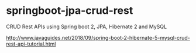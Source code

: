 # springboot-jpa-crud-rest
CRUD Rest APIs using Spring boot 2, JPA, Hibernate 2 and MySQL

http://www.javaguides.net/2018/09/spring-boot-2-hibernate-5-mysql-crud-rest-api-tutorial.html
